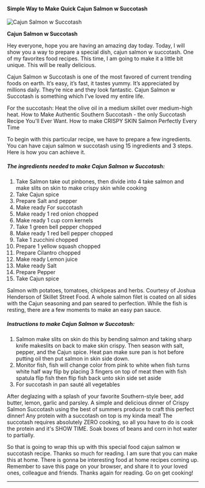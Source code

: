             

#### Simple Way to Make Quick Cajun Salmon w Succotash

![Cajun Salmon w Succotash](https://img-global.cpcdn.com/recipes/e028a44e7d9208c8/751x532cq70/cajun-salmon-w-succotash-recipe-main-photo.jpg)

**Cajun Salmon w Succotash**

Hey everyone, hope you are having an amazing day today. Today, I will show you a way to prepare a special dish, cajun salmon w succotash. One of my favorites food recipes. This time, I am going to make it a little bit unique. This will be really delicious.

Cajun Salmon w Succotash is one of the most favored of current trending foods on earth. It’s easy, it’s fast, it tastes yummy. It’s appreciated by millions daily. They’re nice and they look fantastic. Cajun Salmon w Succotash is something which I’ve loved my entire life.

For the succotash: Heat the olive oil in a medium skillet over medium-high heat. How to Make Authentic Southern Succotash - the only Succotash Recipe You'll Ever Want. How to make CRISPY SKIN Salmon Perfectly Every Time

To begin with this particular recipe, we have to prepare a few ingredients. You can have cajun salmon w succotash using 15 ingredients and 3 steps. Here is how you can achieve it.

##### The ingredients needed to make Cajun Salmon w Succotash:

1.  Take Salmon take out pinbones, then divide into 4 take salmon and make slits on skin to make crispy skin while cooking
2.  Take Cajun spice
3.  Prepare Salt and pepper
4.  Make ready For succotash
5.  Make ready 1 red onion chopped
6.  Make ready 1 cup corn kernels
7.  Take 1 green bell pepper chopped
8.  Make ready 1 red bell pepper chopped
9.  Take 1 zucchini chopped
10.  Prepare 1 yellow squash chopped
11.  Prepare Cilantro chopped
12.  Make ready Lemon juice
13.  Make ready Salt
14.  Prepare Pepper
15.  Take Cajun spice

Salmon with potatoes, tomatoes, chickpeas and herbs. Courtesy of Joshua Henderson of Skillet Street Food. A whole salmon filet is coated on all sides with the Cajun seasoning and pan seared to perfection. While the fish is resting, there are a few moments to make an easy pan sauce.

##### Instructions to make Cajun Salmon w Succotash:

1.  Salmon make slits on skin do this by bending salmon and taking sharp knife makeslits on back to make skin crispy. Then season with salt, pepper, and the Cajun spice. Heat pan make sure pan is hot before putting oil then put salmon in skin side down.
2.  Monitor fish, fish will change color from pink to white when fish turns white half way flip by placing 3 fingers on top of meat then with fish spatula flip fish then flip fish back unto skin side set aside
3.  For succotash in pan sauté all vegetables

After deglazing with a splash of your favorite Southern-style beer, add butter, lemon, garlic and parsley. A simple and delicious dinner of Crispy Salmon Succotash using the best of summers produce to craft this perfect dinner! Any protein with a succotash on top is my kinda meal! The succotash requires absolutely ZERO cooking, so all you have to do is cook the protein and it's SHOW TIME. Soak boxes of beans and corn in hot water to partially.

So that is going to wrap this up with this special food cajun salmon w succotash recipe. Thanks so much for reading. I am sure that you can make this at home. There is gonna be interesting food at home recipes coming up. Remember to save this page on your browser, and share it to your loved ones, colleague and friends. Thanks again for reading. Go on get cooking!

* * *
